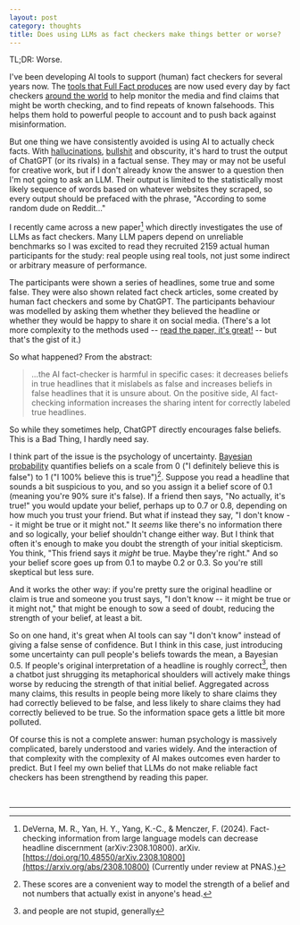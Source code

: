 ```yaml
---
layout: post
category: thoughts
title: Does using LLMs as fact checkers make things better or worse?
---
```


TL;DR: Worse. 

I've been developing AI tools to support (human) fact checkers for several years now. The [tools that Full Fact produces](https://fullfact.ai/) are now used every day by fact checkers [around the world](https://fullfact.org/blog/2024/dec/full-fact-ai-supports-african-fact-checkers/) to help monitor the media and find claims that might be worth checking, and to find repeats of known falsehoods. This helps them hold to powerful people to account and to push back against misinformation. 

But one thing we have consistently avoided is using AI to actually check facts. With [hallucinations](https://rdcu.be/dRFy0), [bullshit](https://link.springer.com/article/10.1007/s10676-024-09775-5) and obscurity, it's hard to trust the output of ChatGPT (or its rivals) in a factual sense. They may or may not be useful for creative work, but if I don't already know the answer to a question then I'm not going to ask an LLM. Their output is limited to the statistically most likely sequence of words based on whatever websites they scraped, so every output should be prefaced with the phrase, "According to some random dude on Reddit..." 

I recently came across a new paper[^1] which directly investigates the use of LLMs as fact checkers. Many LLM papers depend on unreliable benchmarks so I was excited to read they recruited 2159 actual human participants for the study: real people using real tools, not just some indirect or arbitrary measure of performance.

The participants were shown a series of headlines, some true and some false. They were also shown related fact check articles, some created by human fact checkers and some by ChatGPT. The participants behaviour was modelled by asking them whether they believed the headline or whether they would be happy to share it on social media. (There's a lot more complexity to the methods used -- [read the paper, it's great!](https://arxiv.org/abs/2308.10800) -- but that's the gist of it.)

So what happened? From the abstract:
>...the AI fact-checker is harmful in specific cases: it decreases beliefs in true headlines that it mislabels as false and increases beliefs in false headlines that it is unsure about. On the positive side, AI fact-checking information increases the sharing intent for correctly labeled true headlines.

So while they sometimes help, ChatGPT directly encourages false beliefs. This is a Bad Thing, I hardly need say.

I think part of the issue is the psychology of uncertainty. [Bayesian probability](https://en.wikipedia.org/wiki/Bayesian_probability) quantifies beliefs on a scale from 0 ("I definitely believe this is false") to 1 ("I 100% believe this is true")[^2]. Suppose you read a headline that sounds a bit suspicious to you, and so you assign it a belief score of 0.1 (meaning you're 90% sure it's false). If a friend then says, "No actually, it's true!" you would update your belief, perhaps up to 0.7 or 0.8, depending on how much you trust your friend. But what if instead they say, "I don't know -- it might be true or it might not." It <i>seems</i> like there's no information there and so logically, your belief shouldn't change either way. But I think that often it's enough to make you doubt the strength of your initial skepticism. You think, "This friend says it <i>might</i> be true. Maybe they're right." And so your belief score goes up from 0.1 to maybe 0.2 or 0.3. So you're still skeptical but less sure.

And it works the other way: if you're pretty sure the original headline or claim is true and someone you trust says, "I don't know -- it might be true or it might not," that might be enough to sow a seed of doubt, reducing the strength of your belief, at least a bit.

So on one hand, it's great when AI tools can say "I don't know" instead of giving a false sense of confidence. But I think in this case, just introducing some uncertainty can pull people's beliefs towards the mean, a Bayesian 0.5. If people's original interpretation of a headline is roughly correct[^3], then a chatbot just shrugging its metaphorical shoulders will actively make things worse by reducing the strength of that initial belief. Aggregated across many claims, this results in people being more likely to share claims they had correctly believed to be false, and less likely to share claims they had correctly believed to be true. So the information space gets a little bit more polluted.

Of course this is not a complete answer: human psychology is massively complicated, barely understood and varies widely. And the interaction of that complexity with the complexity of AI makes outcomes even harder to predict. But I feel my own belief that LLMs do not make reliable fact checkers has been strengthend by reading this paper.


<br>

----

[^1]: DeVerna, M. R., Yan, H. Y., Yang, K.-C., & Menczer, F. (2024). Fact-checking information from large language models can decrease headline discernment (arXiv:2308.10800). arXiv. [https://doi.org/10.48550/arXiv.2308.10800](https://arxiv.org/abs/2308.10800) (Currently under review at PNAS.)

[^2]: These scores are a convenient way to model the strength of a belief and not numbers that actually exist in anyone's head.

[^3]: and people are not stupid, generally 
